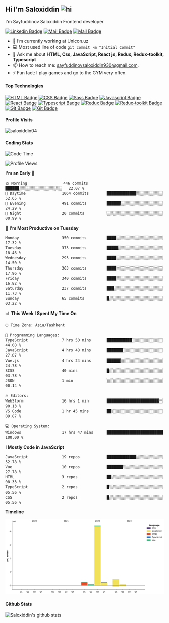 ## Hi I'm Saloxiddin <img src="https://user-images.githubusercontent.com/1303154/88677602-1635ba80-d120-11ea-84d8-d263ba5fc3c0.gif" width="28px" height="28px" alt="hi">

I'm Sayfuddinov Saloxiddin Frontend developer

[![Linkedin Badge](https://img.shields.io/badge/-saloxiddin930-0e76a8?style=flat&labelColor=0e76a8&logo=linkedin&logoColor=white)](https://www.linkedin.com/in/saloxiddin930/) [![Mail Badge](https://img.shields.io/badge/-@saloxiddin04-e84393?style=flat&labelColor=e84393&logo=instagram&logoColor=white)](https://instagram.com/_saloxiddin_04) [![Mail Badge](https://img.shields.io/badge/-saloxiddin930-c0392b?style=flat&labelColor=c0392b&logo=gmail&logoColor=white)](mailto:sayfuddinovsaloxiddin930@gmail.com)

<!-- TODO: Add last video link -->

- 🔭 I’m currently working at Unicon.uz
- :computer: Most used line of code `git commit -m "Initial Commit"`
-  💬 Ask me about **HTML, Css, JavaScript, React js, Redux, Redux-toolkit, Typescript**
- 📫 How to reach me: sayfuddinovsaloxiddin930@gmail.com.
- ⚡ Fun fact: I play games and go to the GYM very often.

#### Top Technologies

<!-- TODO: Make technologies links takes you to repositories -->
[![HTML Badge](https://img.shields.io/badge/-Html-orange?style=for-the-badge&labelColor=black&logo=HTML5&logoColor=orange)](#) [![CSS Badge](https://img.shields.io/badge/-CSS-blue?style=for-the-badge&labelColor=black&logo=CSS3&logoColor=blue)](#)
[![Sass Badge](https://img.shields.io/badge/-sass-pink?style=for-the-badge&labelColor=black&logo=sass&logoColor=pink)](#)
[![Javascript Badge](https://img.shields.io/badge/-Javascript-F0DB4F?style=for-the-badge&labelColor=black&logo=javascript&logoColor=F0DB4F)](#)
[![React Badge](https://img.shields.io/badge/-React-61DBFB?style=for-the-badge&labelColor=black&logo=react&logoColor=61DBFB)](#) [![Typescript Badge](https://img.shields.io/badge/-Typescript-007acc?style=for-the-badge&labelColor=black&logo=typescript&logoColor=007acc)](#) [![Redux Badge](https://img.shields.io/badge/-Redux-007acc?style=for-the-badge&labelColor=black&logo=redux&logoColor=007acc)](#) [![Redux-toolkit Badge](https://img.shields.io/badge/-Redux_toolkit-purple?style=for-the-badge&labelColor=black&logo=redux&logoColor=007acc)](#)[![Git Badge](https://img.shields.io/badge/-git-orange?style=for-the-badge&labelColor=black&logo=git&logoColor=orange)](#)
[![Git Badge](https://img.shields.io/badge/-firebase-orange?style=for-the-badge&labelColor=black&logo=firebase&logoColor=orange)](#)



#### Profile Visits 

<p align="left"> <img src="https://komarev.com/ghpvc/?username=saloxiddin04&label=Profile%20views&color=0e75b6&style=flat" alt="saloxiddin04" /> </p>


#### Coding Stats

<!--START_SECTION:waka-->
![Code Time](http://img.shields.io/badge/Code%20Time-1%2C110%20hrs%2013%20mins-blue)

![Profile Views](http://img.shields.io/badge/Profile%20Views-72-blue)

**I'm an Early 🐤** 

```text
🌞 Morning                446 commits         ██████░░░░░░░░░░░░░░░░░░░   22.07 % 
🌆 Daytime                1064 commits        █████████████░░░░░░░░░░░░   52.65 % 
🌃 Evening                491 commits         ██████░░░░░░░░░░░░░░░░░░░   24.29 % 
🌙 Night                  20 commits          ░░░░░░░░░░░░░░░░░░░░░░░░░   00.99 % 
```
📅 **I'm Most Productive on Tuesday** 

```text
Monday                   350 commits         ████░░░░░░░░░░░░░░░░░░░░░   17.32 % 
Tuesday                  373 commits         █████░░░░░░░░░░░░░░░░░░░░   18.46 % 
Wednesday                293 commits         ████░░░░░░░░░░░░░░░░░░░░░   14.50 % 
Thursday                 363 commits         ████░░░░░░░░░░░░░░░░░░░░░   17.96 % 
Friday                   340 commits         ████░░░░░░░░░░░░░░░░░░░░░   16.82 % 
Saturday                 237 commits         ███░░░░░░░░░░░░░░░░░░░░░░   11.73 % 
Sunday                   65 commits          █░░░░░░░░░░░░░░░░░░░░░░░░   03.22 % 
```


📊 **This Week I Spent My Time On** 

```text
🕑︎ Time Zone: Asia/Tashkent

💬 Programming Languages: 
TypeScript               7 hrs 50 mins       ███████████░░░░░░░░░░░░░░   44.08 % 
JavaScript               4 hrs 48 mins       ███████░░░░░░░░░░░░░░░░░░   27.07 % 
Vue.js                   4 hrs 24 mins       ██████░░░░░░░░░░░░░░░░░░░   24.78 % 
SCSS                     40 mins             █░░░░░░░░░░░░░░░░░░░░░░░░   03.78 % 
JSON                     1 min               ░░░░░░░░░░░░░░░░░░░░░░░░░   00.14 % 

🔥 Editors: 
WebStorm                 16 hrs 1 min        ███████████████████████░░   90.13 % 
VS Code                  1 hr 45 mins        ██░░░░░░░░░░░░░░░░░░░░░░░   09.87 % 

💻 Operating System: 
Windows                  17 hrs 47 mins      █████████████████████████   100.00 % 
```

**I Mostly Code in JavaScript** 

```text
JavaScript               19 repos            █████████████░░░░░░░░░░░░   52.78 % 
Vue                      10 repos            ███████░░░░░░░░░░░░░░░░░░   27.78 % 
HTML                     3 repos             ██░░░░░░░░░░░░░░░░░░░░░░░   08.33 % 
TypeScript               2 repos             █░░░░░░░░░░░░░░░░░░░░░░░░   05.56 % 
CSS                      2 repos             █░░░░░░░░░░░░░░░░░░░░░░░░   05.56 % 
```



**Timeline**

![Lines of Code chart](https://raw.githubusercontent.com/saloxiddin04/saloxiddin04/main/assets/bar_graph.png)


<!--END_SECTION:waka-->

#### Github Stats

![Saloxiddin's github stats](https://github-readme-stats.vercel.app/api?username=saloxiddin04&count_private=true&theme=tokyonight&hide=contribs,prs)
